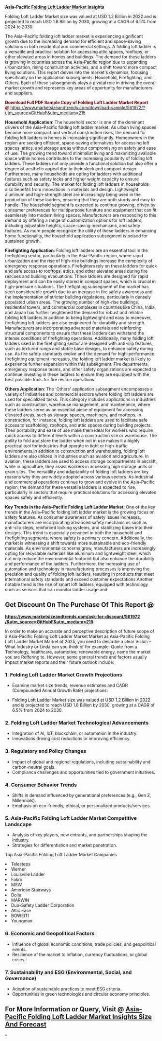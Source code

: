 <p><strong>Asia-Pacific&nbsp;<a href=""https://www.marketsizeandtrends.com/download-sample/561972/&amp;utm_source=GitHubF&amp;utm_medium=215"">Folding Loft Ladder Market</a> Insights</strong></p><p>Folding Loft Ladder Market size was valued at USD 1.2 Billion in 2022 and is projected to reach USD 1.8 Billion by 2030, growing at a CAGR of 6.5% from 2024 to 2030.</p><p><p>The Asia–Pacific folding loft ladder market is experiencing significant growth due to the increasing demand for efficient and space-saving solutions in both residential and commercial settings. A folding loft ladder is a versatile and practical solution for accessing attic spaces, rooftops, or other elevated areas in homes and buildings. The demand for these ladders is growing in countries across the Asia-Pacific region due to expanding urbanization, rising construction activities, and a shift toward more compact living solutions. This report delves into the market's dynamics, focusing specifically on the application subsegments: Household, Firefighting, and Others. Each of these subsegments plays a pivotal role in driving the overall market growth and represents key areas of opportunity for manufacturers and suppliers. <br> <p><strong><span style="color: #800000;">Download Full PDF Sample Copy of Folding Loft Ladder Market Report @</span>&nbsp;</strong><a href="https://www.marketsizeandtrends.com/download-sample/561972/?utm_source=GitHubF&amp;utm_medium=215" target="_blank">https://www.marketsizeandtrends.com/download-sample/561972/?utm_source=GitHubF&amp;utm_medium=215</a></p></p><p><strong>Household Application</strong>: The household sector is one of the dominant drivers of the Asia–Pacific folding loft ladder market. As urban living spaces become more compact and vertical construction rises, the demand for folding loft ladders in homes is increasing significantly. Homeowners in the region are seeking efficient, space-saving alternatives for accessing loft spaces, attics, and storage areas without compromising on safety and ease of use. The growing trend toward minimalist living and maximizing available space within homes contributes to the increasing popularity of folding loft ladders. These ladders not only provide a functional solution but also offer a degree of aesthetic appeal due to their sleek and compact design. Furthermore, many households are opting for ladders with additional features such as safety locks and higher weight capacity to ensure durability and security. The market for folding loft ladders in households also benefits from innovations in materials and design. Lightweight aluminum and high-strength steel are increasingly being used in the production of these ladders, ensuring that they are both sturdy and easy to handle. The household segment is expected to continue growing, driven by consumer preferences for multipurpose furniture and equipment that can fit seamlessly into modern living spaces. Manufacturers are responding to this demand by offering a range of customization options for loft ladders, including adjustable heights, space-saving mechanisms, and safety features. As more people recognize the utility of these ladders in enhancing home functionality, the household application subsegment is poised for sustained growth.<p><strong>Firefighting Application</strong>: Folding loft ladders are an essential tool in the firefighting sector, particularly in the Asia–Pacific region, where rapid urbanization and the rise of high-rise buildings increase the complexity of emergency response operations. Firefighters rely on these ladders for quick and safe access to rooftops, attics, and other elevated areas during fire rescues and building evacuations. These ladders are designed for rapid deployment and can be easily stored in compact spaces, which is crucial in high-pressure situations. The firefighting subsegment of the market has seen considerable growth due to an increase in fire safety awareness and the implementation of stricter building regulations, particularly in densely populated urban areas. The growing number of high-rise buildings, residential towers, and commercial complexes in countries like China, India, and Japan has further heightened the demand for robust and reliable folding loft ladders.In addition to being lightweight and easy to maneuver, firefighting loft ladders are also engineered for durability and strength. Manufacturers are incorporating advanced materials and reinforcing structural components to ensure that these ladders can withstand the intense conditions of firefighting operations. Additionally, many folding loft ladders used in the firefighting sector are designed with anti-slip features, such as textured rungs and stable base designs, to enhance safety during use. As fire safety standards evolve and the demand for high-performance firefighting equipment increases, the folding loft ladder market is likely to experience further expansion within this subsegment. Fire departments, emergency response teams, and other safety organizations are expected to continue investing in these ladders to ensure they are equipped with the best possible tools for fire rescue operations.<p><strong>Others Application</strong>: The 'Others' application subsegment encompasses a variety of industries and commercial sectors where folding loft ladders are used for specialized tasks. This category includes applications in industries such as construction, warehouse management, and maintenance, where these ladders serve as an essential piece of equipment for accessing elevated areas, such as storage spaces, machinery, and rooftops. In construction, for instance, folding loft ladders are used to facilitate safe access to scaffolding, rooftops, and attic spaces during building projects. Their portability and ease of use make them ideal for workers who require quick access to different levels within a construction site or warehouse. The ability to fold and store the ladder when not in use makes it a highly practical tool for industries that operate in tight or high-traffic environments.In addition to construction and warehousing, folding loft ladders are also utilized in industries such as aviation and agriculture. In aviation, these ladders are used to access storage compartments in aircraft, while in agriculture, they assist workers in accessing high storage units or grain silos. The versatility and adaptability of folding loft ladders are key reasons why they are widely adopted across various sectors. As industrial and commercial operations continue to grow and evolve in the Asia–Pacific region, the demand for these versatile ladders is expected to rise, particularly in sectors that require practical solutions for accessing elevated spaces safely and efficiently.<p><strong>Key Trends in the Asia–Pacific Folding Loft Ladder Market</strong>: One of the key trends in the Asia–Pacific folding loft ladder market is the growing focus on safety features. As consumer awareness of safety issues increases, manufacturers are incorporating advanced safety mechanisms such as anti-slip steps, reinforced locking systems, and stabilizing bases into their designs. This trend is especially prevalent in both the household and firefighting segments, where safety is a primary concern. Additionally, the market is witnessing a shift towards more sustainable and eco-friendly materials. As environmental concerns grow, manufacturers are increasingly opting for recyclable materials like aluminum and lightweight steel, which not only reduce the environmental footprint but also enhance the durability and performance of the ladders. Furthermore, the increasing use of automation and technology in manufacturing processes is improving the precision and quality of folding loft ladders, resulting in products that meet international safety standards and exceed customer expectations.Another notable trend is the rise of smart loft ladders, equipped with technology such as sensors that can monitor ladder usage and</p><h2><strong>Get Discount On The Purchase Of This Report @&nbsp;</strong></h2><p><strong><a href=""https://www.marketsizeandtrends.com/ask-for-discount/561972/&amp;utm_source=GitHubF&amp;utm_medium=215"" target=""_blank"">https://www.marketsizeandtrends.com/ask-for-discount/561972<br />/&amp;utm_source=GitHubF&amp;utm_medium=215</a></strong></p><p>In order to make an accurate and perceptive description of future scope of a Asia-Pacific&nbsp;Folding Loft Ladder Market Market as Asia-Pacific&nbsp;Folding Loft Ladder Market Market of 2025, you need to describe a clear Vision &ndash; What Industry or Linda can you think of for example: Quote from a Technology, healthcare, automotive, renewable energy, name the market you are Reffering to. However, some general trends and factors usually impact market reports and their future outlook include:</p><h3>1.&nbsp;<strong>Folding Loft Ladder Market Growth Projections</strong></h3><ul><li>Examine market size trends, revenue estimates and CAGR (Compounded Annual Growth Rate) projections.</li><li><p>Folding Loft Ladder Market size was valued at USD 1.2 Billion in 2022 and is projected to reach USD 1.8 Billion by 2030, growing at a CAGR of 6.5% from 2024 to 2030.</p></li></ul><h3>2.&nbsp;<strong>Folding Loft Ladder Market Technological Advancements</strong></h3><ul><li>Integration of AI, IoT, blockchain, or automation in the industry.</li><li>Innovations driving cost reductions or improving efficiency.</li></ul><h3>3.&nbsp;<strong>Regulatory and Policy Changes</strong></h3><ul><li>Impact of global and regional regulations, including sustainability and carbon-neutral goals.</li><li>Compliance challenges and opportunities tied to government initiatives.</li></ul><h3>4.&nbsp;<strong>Consumer Behavior Trends</strong></h3><ul><li>Shifts in demand influenced by generational preferences (e.g., Gen Z, Millennials).</li><li>Emphasis on eco-friendly, ethical, or personalized products/services.</li></ul><h3>5.&nbsp;<strong>Asia-Pacific Folding Loft Ladder Market Competitive Landscape</strong></h3><ul><li>Analysis of key players, new entrants, and partnerships shaping the industry.</li><li>Strategies for differentiation and market penetration.</li></ul><p data-pm-slice=""1 1 []"">Top Asia-Pacific Folding Loft Ladder Market Companies</p><div data-test-id=""""><p><li>Telesteps</li><li> Werner</li><li> Louisville Ladder</li><li> Fakro</li><li> MSW</li><li> American Stairways</li><li> Dolle</li><li> MARWIN</li><li> Duo-Safety Ladder Corporation</li><li> Attic Ease</li><li> BOWEITI</li><li> Youngman</li></p></div><h3>6.&nbsp;<strong>Economic and Geopolitical Factors</strong></h3><ul><li>Influence of global economic conditions, trade policies, and geopolitical events.</li><li>Resilience of the market to inflation, currency fluctuations, or global crises.</li></ul><h3>7.&nbsp;<strong>Sustainability and ESG (Environmental, Social, and Governance)</strong></h3><ul><li>Adoption of sustainable practices to meet ESG criteria.</li><li>Opportunities in green technologies and circular economy principles.</li></ul><h2><strong>For More Information or Query, Visit @&nbsp;</strong><a href=""https://www.verifiedmarketreports.com/product/folding-loft-ladder-market/"" target=""_blank"">Asia-Pacific Folding Loft Ladder Market Insights Size And Forecast</a></h2>"
